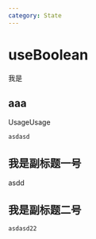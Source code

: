 ```yaml
---
category: State
---
```


# useBoolean
我是

## aaa
UsageUsage
```
asdasd
```

## 我是副标题一号
asdd

## 我是副标题二号
```
asdasd22
```